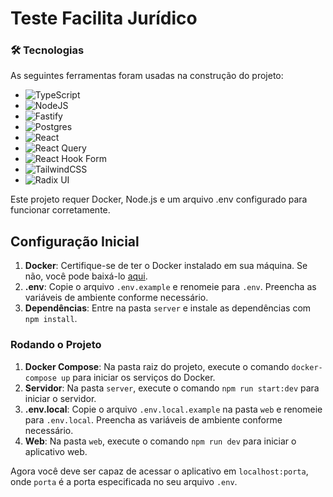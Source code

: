 # Teste Facilita Jurídico

### 🛠 Tecnologias

As seguintes ferramentas foram usadas na construção do projeto:
- ![TypeScript](https://img.shields.io/badge/typescript-%23007ACC.svg?style=for-the-badge&logo=typescript&logoColor=white)
- ![NodeJS](https://img.shields.io/badge/node.js-6DA55F?style=for-the-badge&logo=node.js&logoColor=white)
- ![Fastify](https://img.shields.io/badge/fastify-%23000000.svg?style=for-the-badge&logo=fastify&logoColor=white)
- ![Postgres](https://img.shields.io/badge/postgres-%23316192.svg?style=for-the-badge&logo=postgresql&logoColor=white) 
- ![React](https://img.shields.io/badge/react-%2320232a.svg?style=for-the-badge&logo=react&logoColor=%2361DAFB) 
- ![React Query](https://img.shields.io/badge/-React%20Query-FF4154?style=for-the-badge&logo=react%20query&logoColor=white) 
- ![React Hook Form](https://img.shields.io/badge/React%20Hook%20Form-%23EC5990.svg?style=for-the-badge&logo=reacthookform&logoColor=white) 
- ![TailwindCSS](https://img.shields.io/badge/tailwindcss-%2338B2AC.svg?style=for-the-badge&logo=tailwind-css&logoColor=white) 
- ![Radix UI](https://img.shields.io/badge/radix%20ui-161618.svg?style=for-the-badge&logo=radix-ui&logoColor=white)

Este projeto requer Docker, Node.js e um arquivo .env configurado para funcionar corretamente.

## Configuração Inicial

1. **Docker**: Certifique-se de ter o Docker instalado em sua máquina. Se não, você pode baixá-lo [aqui](https://www.docker.com/products/docker-desktop).
2. **.env**: Copie o arquivo `.env.example` e renomeie para `.env`. Preencha as variáveis de ambiente conforme necessário.
3. **Dependências**: Entre na pasta `server` e instale as dependências com `npm install`.

### Rodando o Projeto

1. **Docker Compose**: Na pasta raiz do projeto, execute o comando `docker-compose up` para iniciar os serviços do Docker.
2. **Servidor**: Na pasta `server`, execute o comando `npm run start:dev` para iniciar o servidor.
3. **.env.local**: Copie o arquivo `.env.local.example` na pasta `web` e renomeie para `.env.local`. Preencha as variáveis de ambiente conforme necessário.
4. **Web**: Na pasta `web`, execute o comando `npm run dev` para iniciar o aplicativo web.

Agora você deve ser capaz de acessar o aplicativo em `localhost:porta`, onde `porta` é a porta especificada no seu arquivo `.env`.
